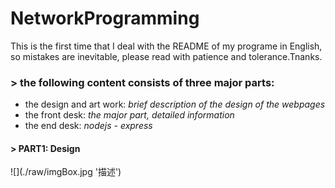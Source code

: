 # NetworkProgramming
This is the first time that I deal with the README of my programe in English, so mistakes are inevitable, please read with patience and tolerance.Tnanks.

<h3>> the following content consists of three major parts:</h3>
<ul>
  <li>the design and art work:  <i>brief description of the design of the webpages</i></li>
  <li>the front desk:  <i>the major part, detailed information</i></li>
  <li>the end desk:  <i>nodejs - express</i></li>  
 </ul>


<h4>> PART1: Design</h4>
![](./raw/imgBox.jpg '描述')

